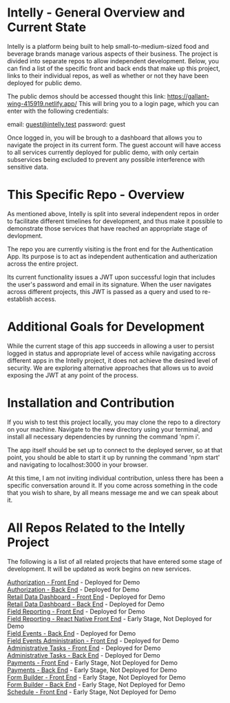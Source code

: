 # Intelly - General Overview and Current State

Intelly is a platform being built to help small-to-medium-sized food and beverage brands manage various aspects of their business. The project is divided into separate repos to allow independent development. Below, you can find a list of the specific front and back ends that make up this project, links to their individual repos, as well as whether or not they have been deployed for public demo.

The public demos should be accessed thought this link: https://gallant-wing-415919.netlify.app/
This will bring you to a login page, which you can enter with the following credentials:

email: guest@intelly.test
password: guest

Once logged in, you will be brough to a dashboard that allows you to navigate the project in its current form. The guest account will have access to all services currently deployed for public demo, with only certain subservices being excluded to prevent any possible interference with sensitive data.

# This Specific Repo - Overview

As mentioned above, Intelly is split into several independent repos in order to facilitate different timelines for development, and thus make it possible to demonstrate those services that have reached an appropriate stage of devlopment.

The repo you are currently visiting is the front end for the Authentication App. Its purpose is to act as independent authentication and autherization across the entire project.

Its current functionality issues a JWT upon successful login that includes the user's password and email in its signature. When the user navigates across different projects, this JWT is passed as a query and used to re-establish access.

# Additional Goals for Development

While the current stage of this app succeeds in allowing a user to persist logged in status and appropriate level of access while navigating accross different apps in the Intelly project, it does not achieve the desired level of security. We are exploring alternative approaches that allows us to avoid exposing the JWT at any point of the process.

# Installation and Contribution

If you wish to test this project locally, you may clone the repo to a directory on your machine. Navigate to the new directory using your terminal, and install all necessary dependencies by running the command 'npm i'.

The app itself should be set up to connect to the deployed server, so at that point, you should be able to start it up by running the command 'npm start' and navigating to localhost:3000 in your browser.

At this time, I am not inviting individual contribution, unless there has been a specific conversation around it. If you come across something in the code that you wish to share, by all means message me and we can speak about it.

# All Repos Related to the Intelly Project

The following is a list of all related projects that have entered some stage of development. It will be updated as work begins on new services.

<a href="https://github.com/tomekregulski/intelly-auth-client">Authorization - Front End</a> - Deployed for Demo <br>
<a href="https://github.com/tomekregulski/intelly-auth-service">Authorization - Back End</a> - Deployed for Demo <br>
<a href="https://github.com/tomekregulski/intelly">Retail Data Dashboard - Front End</a> - Deployed for Demo <br>
<a href="https://github.com/tomekregulski/intelly-server">Retail Data Dashboard - Back End</a> - Deployed for Demo <br>
<a href="https://github.com/tomekregulski/fieldist-rep-web-client">Field Reporting - Front End</a> - Deployed for Demo <br>
<a href="https://github.com/tomekregulski/fieldist-rep-react-native">Field Reporting - React Native Front End</a> - Early Stage, Not Deployed for Demo <br>
<a href="https://github.com/tomekregulski/fieldist-back-end">Field Events - Back End</a> - Deployed for Demo <br>
<a href="https://github.com/tomekregulski/fieldist-admin-web-client">Field Events Administration - Front End</a> - Deployed for Demo <br>
<a href="https://github.com/tomekregulski/intelly-admin-tasks-client">Administrative Tasks - Front End</a> - Deployed for Demo <br>
<a href="https://github.com/tomekregulski/intelly-admin-task-server">Administrative Tasks - Back End</a> - Deployed for Demo<br>
<a href="https://github.com/tomekregulski/intelly-payments-client">Payments - Front End</a> - Early Stage, Not Deployed for Demo <br>
<a href="https://github.com/tomekregulski/intelly-payments-server">Payments - Back End</a> - Early Stage, Not Deployed for Demo <br>
<a href="https://github.com/tomekregulski/intelly-form-builder-client">Form Builder - Front End</a> - Early Stage, Not Deployed for Demo <br>
<a href="https://github.com/tomekregulski/intelly-form-builder-server">Form Builder - Back End</a> - Early Stage, Not Deployed for Demo <br>
<a href="https://github.com/tomekregulski/intelly-schedule-client">Schedule - Front End</a> - Early Stage, Not Deployed for Demo <br>

